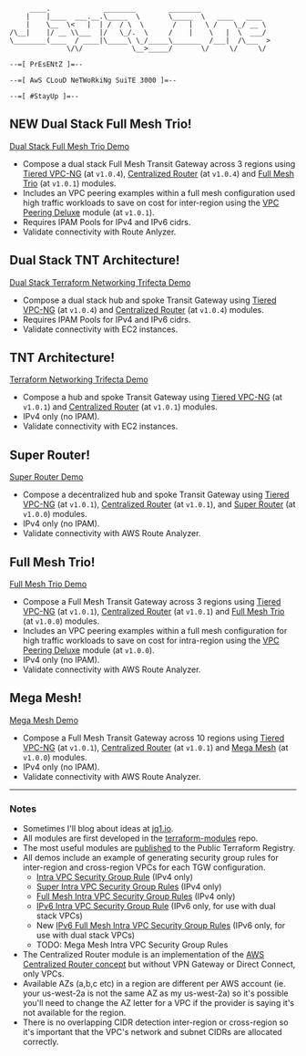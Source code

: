 ```
     ____.             ________        ________
    |    |____  ___.__.\_____  \       \_____  \   ____   ____
    |    \__  \<   |  | /  / \  \       /   |   \ /    \_/ __ \
/\__|    |/ __ \\___  |/   \_/.  \     /    |    \   |  \  ___/
\________(____  / ____|\_____\ \_/_____\_______  /___|  /\___  >
              \/\/            \__>_____/       \/     \/     \/

--=[ PrEsENtZ ]=--

--=[ AwS CLouD NeTWoRkiNg SuiTE 3000 ]=--

--=[ #StayUp ]=--
```
## NEW Dual Stack Full Mesh Trio!
[Dual Stack Full Mesh Trio Demo](https://github.com/JudeQuintana/terraform-main/tree/main/dual_stack_full_mesh_trio_demo/README.md)
 - Compose a dual stack Full Mesh Transit Gateway across 3 regions using [Tiered VPC-NG](https://github.com/JudeQuintana/terraform-aws-tiered-vpc-ng/tree/v1.0.4) (at `v1.0.4`), [Centralized Router](https://github.com/JudeQuintana/terraform-aws-centralized-router/tree/v1.0.4) (at `v1.0.4`)  and [Full Mesh Trio](https://github.com/JudeQuintana/terraform-aws-full-mesh-trio/tree/v1.0.1) (at `v1.0.1`) modules.
 - Includes an VPC peering examples within a full mesh configuration used high traffic workloads to save on cost for inter-region using the [VPC Peering Deluxe](https://github.com/JudeQuintana/terraform-aws-vpc-peering-deluxe/tree/v1.0.1) module (at `v1.0.1`).
 - Requires IPAM Pools for IPv4 and IPv6 cidrs.
 - Validate connectivity with Route Anlyzer.

## Dual Stack TNT Architecture!
[Dual Stack Terraform Networking Trifecta Demo](https://github.com/JudeQuintana/terraform-main/tree/main/dual_stack_networking_trifecta_demo/README.md)
 - Compose a dual stack hub and spoke Transit Gateway using [Tiered VPC-NG](https://github.com/JudeQuintana/terraform-aws-tiered-vpc-ng/tree/v1.0.4) (at `v1.0.4`) and [Centralized Router](https://github.com/JudeQuintana/terraform-aws-centralized-router/tree/v1.0.4) (at `v1.0.4`) modules.
 - Requires IPAM Pools for IPv4 and IPv6 cidrs.
 - Validate connectivity with EC2 instances.

## TNT Architecture!
[Terraform Networking Trifecta Demo](https://github.com/JudeQuintana/terraform-main/tree/main/networking_trifecta_demo/README.md)
 - Compose a hub and spoke Transit Gateway using [Tiered VPC-NG](https://github.com/JudeQuintana/terraform-aws-tiered-vpc-ng/tree/v1.0.1) (at `v1.0.1`) and [Centralized Router](https://github.com/JudeQuintana/terraform-aws-centralized-router/tree/v1.0.1) (at `v1.0.1`) modules.
 - IPv4 only (no IPAM).
 - Validate connectivity with EC2 instances.

## Super Router!
[Super Router Demo](https://github.com/JudeQuintana/terraform-main/tree/main/super_router_demo/Readme.md)
 - Compose a decentralized hub and spoke Transit Gateway using [Tiered VPC-NG](https://github.com/JudeQuintana/terraform-aws-tiered-vpc-ng/tree/v1.0.1) (at `v1.0.1`), [Centralized Router](https://github.com/JudeQuintana/terraform-aws-centralized-router/tree/v1.0.1) (at `v1.0.1`), and [Super Router](https://github.com/JudeQuintana/terraform-aws-super-router/tree/v1.0.0) (at `v1.0.0`) modules.
 - IPv4 only (no IPAM).
 - Validate connectivity with AWS Route Analyzer.

## Full Mesh Trio!
[Full Mesh Trio Demo](https://github.com/JudeQuintana/terraform-main/tree/main/full_mesh_trio_demo/README.md)
 - Compose a Full Mesh Transit Gateway across 3 regions using [Tiered VPC-NG](https://github.com/JudeQuintana/terraform-aws-tiered-vpc-ng/v1.0.1) (at `v1.0.1`), [Centralized Router](https://github.com/JudeQuintana/terraform-aws-centralized-router/v1.0.1) (at `v1.0.1`) and [Full Mesh Trio](https://github.com/JudeQuintana/terraform-aws-full-mesh-trio/tree/v1.0.0) (at `v1.0.0`) modules.
 - Includes an VPC peering examples within a full mesh configuration for high traffic workloads to save on cost for intra-region using the [VPC Peering Deluxe](https://github.com/JudeQuintana/terraform-aws-vpc-peering-deluxe/tree/v1.0.0) module (at `v1.0.0`).
 - IPv4 only (no IPAM).
 - Validate connectivity with AWS Route Analyzer.

## Mega Mesh!
[Mega Mesh Demo](https://github.com/JudeQuintana/terraform-main/tree/main/mega_mesh_demo/README.md)
 - Compose a Full Mesh Transit Gateway across 10 regions using [Tiered VPC-NG](https://github.com/JudeQuintana/terraform-aws-tiered-vpc-ng/tree/v1.0.1) (at `v1.0.1`), [Centralized Router](https://github.com/JudeQuintana/terraform-aws-centralized-router/tree/v1.0.1) (at `v1.0.1`) and [Mega Mesh](https://github.com/JudeQuintana/terraform-aws-mega-mesh/tree/v1.0.0) (at `v1.0.0`) modules.
 - IPv4 only (no IPAM).
 - Validate connectivity with AWS Route Analyzer.

---
### Notes
- Sometimes I'll blog about ideas at [jq1.io](https://jq1.io).
- All modules are first developed in the [terraform-modules](https://github.com/JudeQuintana/terraform-modules) repo.
- The most useful modules are [published](https://registry.terraform.io/namespaces/JudeQuintana) to the Public Terraform Registry.
- All demos include an example of generating security group rules for inter-region and cross-region VPCs for each TGW configuration.
  - [Intra VPC Security Group Rule](https://github.com/JudeQuintana/terraform-aws-intra-vpc-security-group-rule) (IPv4 only)
  - [Super Intra VPC Security Group Rules](https://github.com/JudeQuintana/terraform-aws-super-intra-vpc-security-group-rules) (IPv4 only)
  - [Full Mesh Intra VPC Security Group Rules](https://github.com/JudeQuintana/terraform-aws-full-mesh-intra-vpc-security-group-rules) (IPv4 only)
  - [IPv6 Intra VPC Security Group Rule](https://github.com/JudeQuintana/terraform-aws-ipv6-intra-vpc-security-group-rule) (IPv6 only, for use with dual stack VPCs)
  - New [IPv6 Full Mesh Intra VPC Security Group Rules](https://github.com/JudeQuintana/terraform-aws-ipv6-full-mesh-intra-vpc-security-group-rules) (IPv6 only, for use with dual stack VPCs)
  - TODO: Mega Mesh Intra VPC Security Group Rules
- The Centralized Router module is an implementation of the [AWS Centralized Router concept](https://docs.aws.amazon.com/vpc/latest/tgw/transit-gateway-centralized-router.html) but without VPN Gateway or Direct Connect, only VPCs.
 - Available AZs (a,b,c etc) in a region are different per AWS account (ie. your us-west-2a is not the same AZ as my us-west-2a)
    so it's possible you'll need to change the AZ letter for a VPC if the provider is saying it's not available for the region.
- There is no overlapping CIDR detection inter-region or cross-region so it's important that the VPC's network and subnet CIDRs are allocated correctly.
